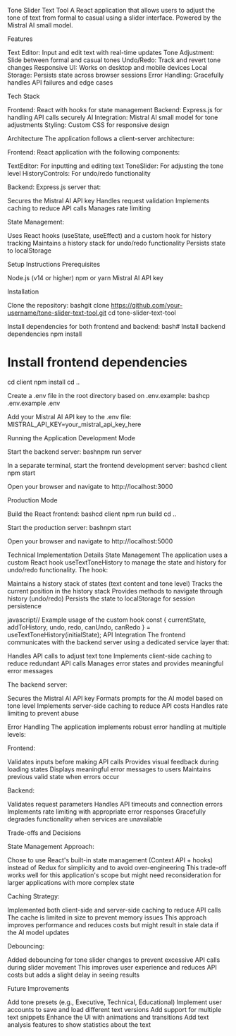 Tone Slider Text Tool
A React application that allows users to adjust the tone of text from formal to casual using a slider interface. Powered by the Mistral AI small model.

Features

Text Editor: Input and edit text with real-time updates
Tone Adjustment: Slide between formal and casual tones
Undo/Redo: Track and revert tone changes
Responsive UI: Works on desktop and mobile devices
Local Storage: Persists state across browser sessions
Error Handling: Gracefully handles API failures and edge cases

Tech Stack

Frontend: React with hooks for state management
Backend: Express.js for handling API calls securely
AI Integration: Mistral AI small model for tone adjustments
Styling: Custom CSS for responsive design

Architecture
The application follows a client-server architecture:

Frontend: React application with the following components:

TextEditor: For inputting and editing text
ToneSlider: For adjusting the tone level
HistoryControls: For undo/redo functionality


Backend: Express.js server that:

Secures the Mistral AI API key
Handles request validation
Implements caching to reduce API calls
Manages rate limiting


State Management:

Uses React hooks (useState, useEffect) and a custom hook for history tracking
Maintains a history stack for undo/redo functionality
Persists state to localStorage



Setup Instructions
Prerequisites

Node.js (v14 or higher)
npm or yarn
Mistral AI API key

Installation

Clone the repository:
bashgit clone https://github.com/your-username/tone-slider-text-tool.git
cd tone-slider-text-tool

Install dependencies for both frontend and backend:
bash# Install backend dependencies
npm install

# Install frontend dependencies
cd client
npm install
cd ..

Create a .env file in the root directory based on .env.example:
bashcp .env.example .env

Add your Mistral AI API key to the .env file:
MISTRAL_API_KEY=your_mistral_api_key_here


Running the Application
Development Mode

Start the backend server:
bashnpm run server

In a separate terminal, start the frontend development server:
bashcd client
npm start

Open your browser and navigate to http://localhost:3000

Production Mode

Build the React frontend:
bashcd client
npm run build
cd ..

Start the production server:
bashnpm start

Open your browser and navigate to http://localhost:5000

Technical Implementation Details
State Management
The application uses a custom React hook useTextToneHistory to manage the state and history for undo/redo functionality. The hook:

Maintains a history stack of states (text content and tone level)
Tracks the current position in the history stack
Provides methods to navigate through history (undo/redo)
Persists the state to localStorage for session persistence

javascript// Example usage of the custom hook
const {
  currentState,
  addToHistory,
  undo,
  redo,
  canUndo,
  canRedo
} = useTextToneHistory(initialState);
API Integration
The frontend communicates with the backend server using a dedicated service layer that:

Handles API calls to adjust text tone
Implements client-side caching to reduce redundant API calls
Manages error states and provides meaningful error messages

The backend server:

Secures the Mistral AI API key
Formats prompts for the AI model based on tone level
Implements server-side caching to reduce API costs
Handles rate limiting to prevent abuse

Error Handling
The application implements robust error handling at multiple levels:

Frontend:

Validates inputs before making API calls
Provides visual feedback during loading states
Displays meaningful error messages to users
Maintains previous valid state when errors occur


Backend:

Validates request parameters
Handles API timeouts and connection errors
Implements rate limiting with appropriate error responses
Gracefully degrades functionality when services are unavailable



Trade-offs and Decisions

State Management Approach:

Chose to use React's built-in state management (Context API + hooks) instead of Redux for simplicity and to avoid over-engineering
This trade-off works well for this application's scope but might need reconsideration for larger applications with more complex state


Caching Strategy:

Implemented both client-side and server-side caching to reduce API calls
The cache is limited in size to prevent memory issues
This approach improves performance and reduces costs but might result in stale data if the AI model updates


Debouncing:

Added debouncing for tone slider changes to prevent excessive API calls during slider movement
This improves user experience and reduces API costs but adds a slight delay in seeing results



Future Improvements

Add tone presets (e.g., Executive, Technical, Educational)
Implement user accounts to save and load different text versions
Add support for multiple text snippets
Enhance the UI with animations and transitions
Add text analysis features to show statistics about the text